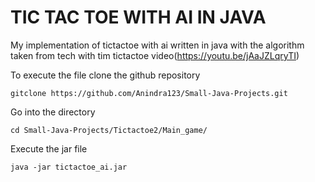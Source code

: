 # TIC TAC TOE WITH AI IN JAVA

My implementation of tictactoe with ai written in java with the algorithm taken from tech with tim tictactoe video(https://youtu.be/jAaJZLqryTI)   

To execute the file clone the github repository

```
gitclone https://github.com/Anindra123/Small-Java-Projects.git

```

Go into the directory 

```
cd Small-Java-Projects/Tictactoe2/Main_game/

```

Execute the jar file

```
java -jar tictactoe_ai.jar

```

